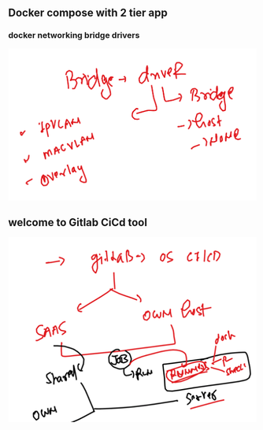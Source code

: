 ## Docker compose with 2 tier app 

### docker networking bridge drivers

<img src="dri.png">

## welcome to Gitlab CiCd tool 

<img src="gitlab.png">
